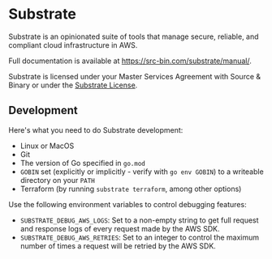 Substrate
=========

Substrate is an opinionated suite of tools that manage secure, reliable, and compliant cloud infrastructure in AWS.

Full documentation is available at <https://src-bin.com/substrate/manual/>.

Substrate is licensed under your Master Services Agreement with Source & Binary or under the [Substrate License](https://src-bin.com/substrate/license/).

Development
-----------

Here's what you need to do Substrate development:

* Linux or MacOS
* Git
* The version of Go specified in `go.mod`
* `GOBIN` set (explicitly or implicitly - verify with `go env GOBIN`) to a writeable directory on your `PATH`
* Terraform (by running `substrate terraform`, among other options)

Use the following environment variables to control debugging features:

* `SUBSTRATE_DEBUG_AWS_LOGS`: Set to a non-empty string to get full request and response logs of every request made by the AWS SDK.
* `SUBSTRATE_DEBUG_AWS_RETRIES`: Set to an integer to control the maximum number of times a request will be retried by the AWS SDK.
